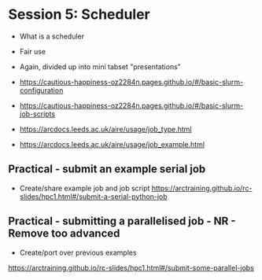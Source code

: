 # Session 5: Scheduler

- What is a scheduler
- Fair use

- Again, divided up into mini tabset "presentations"

- https://cautious-happiness-oz2284n.pages.github.io/#/basic-slurm-configuration
- https://cautious-happiness-oz2284n.pages.github.io/#/basic-slurm-job-scripts
- https://arcdocs.leeds.ac.uk/aire/usage/job_type.html
- https://arcdocs.leeds.ac.uk/aire/usage/job_example.html


## Practical - submit an example serial job

- Create/share example job and job script
https://arctraining.github.io/rc-slides/hpc1.html#/submit-a-serial-python-job

## Practical - submitting a parallelised job - NR - Remove too advanced

- Create/port over previous examples

https://arctraining.github.io/rc-slides/hpc1.html#/submit-some-parallel-jobs